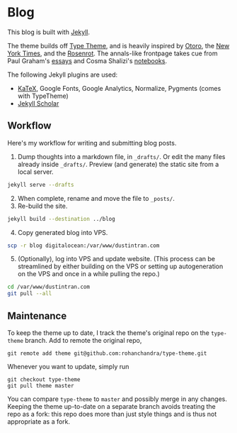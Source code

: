 # Blog

This blog is built with [Jekyll](https://jekyllrb.com/).

The theme builds off
[Type Theme](https://rohanchandra.github.io/project/type/), and is
heavily inspired by [Otoro](http://blog.otoro.net/), the [New York
Times](http://www.nytimes.com/), and the
[Rosenrot](http://the-rosenrot.com/). The annals-like frontpage takes
cue from Paul Graham's [essays](http://paulgraham.com/articles.html)
and Cosma Shalizi's [notebooks](http://bactra.org/notebooks/).

The following Jekyll plugins are used:

+ [KaTeX](https://khan.github.io/KaTeX/), Google Fonts, Google Analytics, Normalize, Pygments (comes with TypeTheme)
+ [Jekyll Scholar](https://github.com/inukshuk/jekyll-scholar)

## Workflow

Here's my workflow for writing and submitting blog posts.

1. Dump thoughts into a markdown file, in `_drafts/`. Or edit the many
   files already inside `_drafts/`. Preview (and generate) the static
   site from a local server.

  ```bash
  jekyll serve --drafts
  ```
2. When complete, rename and move the file to `_posts/`.
3. Re-build the site.

  ```bash
  jekyll build --destination ../blog
  ```
4. Copy generated blog into VPS.

  ```bash
  scp -r blog digitalocean:/var/www/dustintran.com
  ```
5. (Optionally), log into VPS and update website.
  (This process can be streamlined by either building on the VPS or
  setting up autogeneration on the VPS and once in a while pulling
  the repo.)

  ```bash
  cd /var/www/dustintran.com
  git pull --all
  ```

## Maintenance

To keep the theme up to date, I track the theme's original repo on
the `type-theme` branch. Add to remote the original repo,
```
git remote add theme git@github.com:rohanchandra/type-theme.git
```
Whenever you want to update, simply run
```
git checkout type-theme
git pull theme master
```
You can compare `type-theme` to `master` and possibly merge in any
changes. Keeping the theme up-to-date on a separate branch avoids
treating the repo as a fork: this repo does more than just style
things and is thus not appropriate as a fork.
